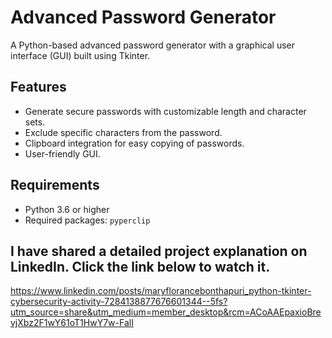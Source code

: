 # Advanced Password Generator

A Python-based advanced password generator with a graphical user interface (GUI) built using Tkinter.

## Features
- Generate secure passwords with customizable length and character sets.
- Exclude specific characters from the password.
- Clipboard integration for easy copying of passwords.
- User-friendly GUI.

## Requirements
- Python 3.6 or higher
- Required packages: `pyperclip`

## I have shared a detailed project explanation on LinkedIn. Click the link below to watch it.

https://www.linkedin.com/posts/maryflorancebonthapuri_python-tkinter-cybersecurity-activity-7284138877676601344--5fs?utm_source=share&utm_medium=member_desktop&rcm=ACoAAEpaxioBrevjXbz2F1wY61oT1HwY7w-FalI
